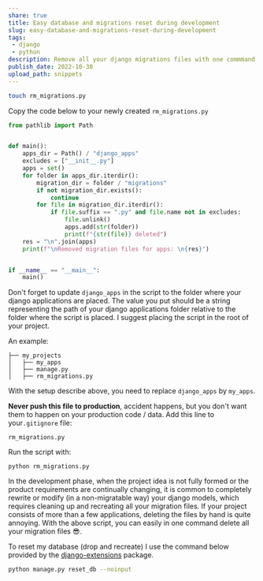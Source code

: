 ```yaml
---
share: true
title: Easy database and migrations reset during development
slug: easy-database-and-migrations-reset-during-development
tags:
 - django
 - python
description: Remove all your django migrations files with one commmand.
publish_date: 2022-10-30
upload_path: snippets
---
```


```sh
touch rm_migrations.py
```

Copy the code below to your newly created `rm_migrations.py`

```python
from pathlib import Path


def main():
    apps_dir = Path() / "django_apps"
    excludes = ["__init__.py"]
    apps = set()
    for folder in apps_dir.iterdir():
        migration_dir = folder / "migrations"
        if not migration_dir.exists():
            continue
        for file in migration_dir.iterdir():
            if file.suffix == ".py" and file.name not in excludes:
                file.unlink()
                apps.add(str(folder))
                print(f"{str(file)} deleted")
    res = "\n".join(apps)
    print(f"\nRemoved migration files for apps: \n{res}")


if __name__ == "__main__":
    main()
```

Don't forget to update `django_apps` in the script to the folder where your django applications are placed. The value you put should be a string representing the path of your django applications folder relative to the folder where the script is placed. I suggest placing the script in the root of your project.

An example:

```shell
├── my_projects
│   ├── my_apps
│   ├── manage.py
│   ├── rm_migrations.py
```

With the setup describe above, you need to replace `django_apps` by `my_apps`.

**Never push this file to production**, accident happens, but you don't want them to happen on your production code / data.
Add this line to your`.gitignore` file:

```text
rm_migrations.py
```

Run the script with:

```shell
python rm_migrations.py
```

In the development phase, when the project idea is not fully formed or the product requirements are continually changing, it is common to completely rewrite or modify (in a non-migratable way) your django models, which requires cleaning up and recreating all your migration files. If your project consists of more than a few applications, deleting the files by hand is quite annoying.
With the above script, you can easily in one command delete all your migration files 😎.

To reset my database (drop and recreate) I use the command below provided by the [django-extensions](https://django-extensions.readthedocs.io/en/latest/reset_db.html) package.

```sh
python manage.py reset_db --noinput
```
